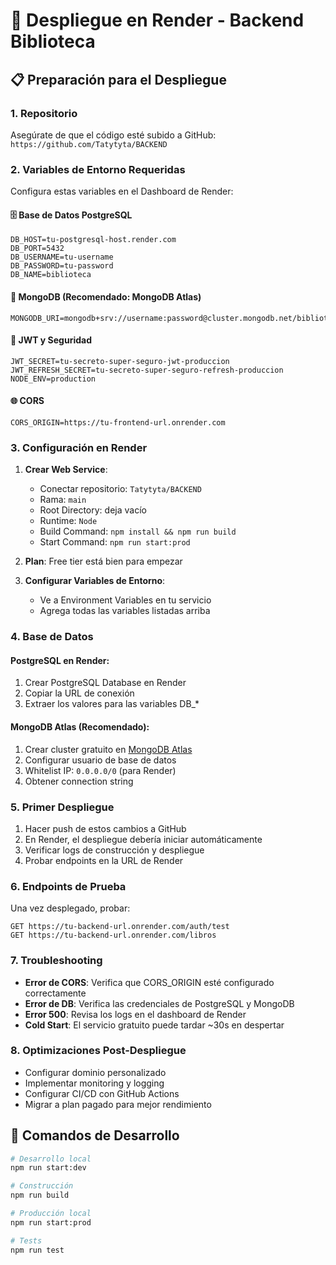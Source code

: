 # 🚀 Despliegue en Render - Backend Biblioteca

## 📋 Preparación para el Despliegue

### 1. Repositorio
Asegúrate de que el código esté subido a GitHub: `https://github.com/Tatytyta/BACKEND`

### 2. Variables de Entorno Requeridas

Configura estas variables en el Dashboard de Render:

#### 🗄️ Base de Datos PostgreSQL
```
DB_HOST=tu-postgresql-host.render.com
DB_PORT=5432
DB_USERNAME=tu-username
DB_PASSWORD=tu-password
DB_NAME=biblioteca
```

#### 🍃 MongoDB (Recomendado: MongoDB Atlas)
```
MONGODB_URI=mongodb+srv://username:password@cluster.mongodb.net/biblioteca
```

#### 🔐 JWT y Seguridad
```
JWT_SECRET=tu-secreto-super-seguro-jwt-produccion
JWT_REFRESH_SECRET=tu-secreto-super-seguro-refresh-produccion
NODE_ENV=production
```

#### 🌐 CORS
```
CORS_ORIGIN=https://tu-frontend-url.onrender.com
```

### 3. Configuración en Render

1. **Crear Web Service**:
   - Conectar repositorio: `Tatytyta/BACKEND`
   - Rama: `main`
   - Root Directory: deja vacío
   - Runtime: `Node`
   - Build Command: `npm install && npm run build`
   - Start Command: `npm run start:prod`

2. **Plan**: Free tier está bien para empezar

3. **Configurar Variables de Entorno**:
   - Ve a Environment Variables en tu servicio
   - Agrega todas las variables listadas arriba

### 4. Base de Datos

#### PostgreSQL en Render:
1. Crear PostgreSQL Database en Render
2. Copiar la URL de conexión
3. Extraer los valores para las variables DB_*

#### MongoDB Atlas (Recomendado):
1. Crear cluster gratuito en [MongoDB Atlas](https://cloud.mongodb.com)
2. Configurar usuario de base de datos
3. Whitelist IP: `0.0.0.0/0` (para Render)
4. Obtener connection string

### 5. Primer Despliegue

1. Hacer push de estos cambios a GitHub
2. En Render, el despliegue debería iniciar automáticamente
3. Verificar logs de construcción y despliegue
4. Probar endpoints en la URL de Render

### 6. Endpoints de Prueba

Una vez desplegado, probar:
```
GET https://tu-backend-url.onrender.com/auth/test
GET https://tu-backend-url.onrender.com/libros
```

### 7. Troubleshooting

- **Error de CORS**: Verifica que CORS_ORIGIN esté configurado correctamente
- **Error de DB**: Verifica las credenciales de PostgreSQL y MongoDB
- **Error 500**: Revisa los logs en el dashboard de Render
- **Cold Start**: El servicio gratuito puede tardar ~30s en despertar

### 8. Optimizaciones Post-Despliegue

- Configurar dominio personalizado
- Implementar monitoring y logging
- Configurar CI/CD con GitHub Actions
- Migrar a plan pagado para mejor rendimiento

## 🔧 Comandos de Desarrollo

```bash
# Desarrollo local
npm run start:dev

# Construcción
npm run build

# Producción local
npm run start:prod

# Tests
npm run test
```

